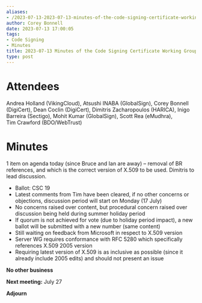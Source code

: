 ```yaml
---
aliases:
- /2023-07-13-2023-07-13-minutes-of-the-code-signing-certificate-working-group/
author: Corey Bonnell
date: 2023-07-13 17:00:05
tags:
- Code Signing
- Minutes
title: 2023-07-13 Minutes of the Code Signing Certificate Working Group
type: post
---
```


# Attendees

Andrea Holland (VikingCloud), Atsushi INABA (GlobalSign), Corey Bonnell (DigiCert), Dean Coclin (DigiCert), Dimitris Zacharopoulos (HARICA), Inigo Barreira (Sectigo), Mohit Kumar (GlobalSign), Scott Rea (eMudhra), Tim Crawford (BDO/WebTrust)

# Minutes

1 item on agenda today (since Bruce and Ian are away) – removal of BR references, and which is the correct version of X.509 to be used. Dimitris to lead discussion.

- Ballot: CSC 19
- Latest comments from Tim have been cleared, if no other concerns or objections, discussion period will start on Monday (17 July)
- No concerns raised over content, but procedural concern raised over discussion being held during summer holiday period
- If quorum is not achieved for vote (due to holiday period impact), a new ballot will be submitted with a new number (same content)
- Still waiting on feedback from Microsoft in respect to X.509 version
- Server WG requires conformance with RFC 5280 which specifically references X.509 2005 version
- Requiring latest version of X.509 is as inclusive as possible (since it already include 2005 edits) and should not present an issue

**No other business**

**Next meeting:** July 27

**Adjourn**